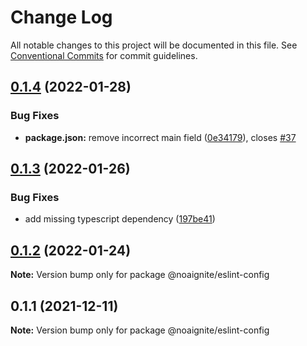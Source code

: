 # Change Log

All notable changes to this project will be documented in this file.
See [Conventional Commits](https://conventionalcommits.org) for commit guidelines.

## [0.1.4](https://github.com/noaignite/accelerator/compare/@noaignite/eslint-config@0.1.3...@noaignite/eslint-config@0.1.4) (2022-01-28)


### Bug Fixes

* **package.json:** remove incorrect main field ([0e34179](https://github.com/noaignite/accelerator/commit/0e341792d3e75c2231bd5d41b14c9511d8010a30)), closes [#37](https://github.com/noaignite/accelerator/issues/37)





## [0.1.3](https://github.com/noaignite/accelerator/compare/@noaignite/eslint-config@0.1.2...@noaignite/eslint-config@0.1.3) (2022-01-26)


### Bug Fixes

* add missing typescript dependency ([197be41](https://github.com/noaignite/accelerator/commit/197be413a5c57d1e77ce7671cc478ef02351d2ec))





## [0.1.2](https://github.com/noaignite/accelerator/compare/@noaignite/eslint-config@0.1.1...@noaignite/eslint-config@0.1.2) (2022-01-24)

**Note:** Version bump only for package @noaignite/eslint-config





## 0.1.1 (2021-12-11)

**Note:** Version bump only for package @noaignite/eslint-config
